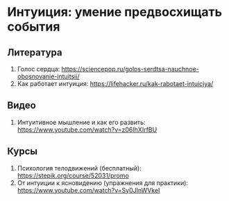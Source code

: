 # Интуиция: умение предвосхищать события

## Литература
1. Голос сердца: https://sciencepop.ru/golos-serdtsa-nauchnoe-obosnovanie-intuitsii/
2. Как работает интуиция: https://lifehacker.ru/kak-rabotaet-intuiciya/

## Видео
1. Интуитивное мышление и как его развить: https://www.youtube.com/watch?v=z06IhXIrfBU

## Курсы
1. Психология телодвижений (бесплатный): https://stepik.org/course/52031/promo
2. От интуиции к ясновидению (упражнения для практики): https://www.youtube.com/watch?v=Sy0JInWVkeI
